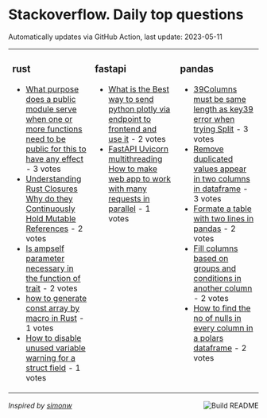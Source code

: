 # Stackoverflow. Daily top questions 

Automatically updates via GitHub Action, last update: <!-- date starts -->2023-05-11<!-- date ends -->


<table><tr><td valign="top" width="33%">

### rust
<!-- rust starts -->
* [What purpose does a public module serve when one or more functions need to be public for this to have any effect](https://stackoverflow.com/questions/76217598/what-purpose-does-a-public-module-serve-when-one-or-more-functions-need-to-be-pu) - 3 votes
* [Understanding Rust Closures Why do they Continuously Hold Mutable References](https://stackoverflow.com/questions/76224237/understanding-rust-closures-why-do-they-continuously-hold-mutable-references) - 2 votes
* [Is ampself parameter necessary in the function of trait](https://stackoverflow.com/questions/76223917/is-self-parameter-necessary-in-the-function-of-trait) - 2 votes
* [how to generate const array by macro in Rust](https://stackoverflow.com/questions/76219674/how-to-generate-const-array-by-macro-in-rust) - 1 votes
* [How to disable unused variable warning for a struct field](https://stackoverflow.com/questions/76228407/how-to-disable-unused-variable-warning-for-a-struct-field) - 1 votes
<!-- rust ends -->
</td><td valign="top" width="34%">


### fastapi
<!-- fastapi starts -->
* [What is the Best way to send python plotly via endpoint to frontend and use it](https://stackoverflow.com/questions/76229235/what-is-the-best-way-to-send-python-plotly-via-endpoint-to-frontend-and-use-it) - 2 votes
* [FastAPI  Uvicorn  multithreading How to make web app to work with many requests in parallel](https://stackoverflow.com/questions/76226696/fastapi-uvicorn-multithreading-how-to-make-web-app-to-work-with-many-reques) - 1 votes
<!-- fastapi ends -->
</td><td valign="top" width="34%">


### pandas
<!-- pandas starts -->
* [39Columns must be same length as key39 error when trying Split](https://stackoverflow.com/questions/76226066/columns-must-be-same-length-as-key-error-when-trying-split) - 3 votes
* [Remove duplicated values appear in two columns in dataframe](https://stackoverflow.com/questions/76225668/remove-duplicated-values-appear-in-two-columns-in-dataframe) - 3 votes
* [Formate a table with two lines in pandas](https://stackoverflow.com/questions/76219039/formate-a-table-with-two-lines-in-pandas) - 2 votes
* [Fill columns based on groups and conditions in another column](https://stackoverflow.com/questions/76220259/fill-columns-based-on-groups-and-conditions-in-another-column) - 2 votes
* [How to find the no of nulls in every column in a polars dataframe](https://stackoverflow.com/questions/76219628/how-to-find-the-no-of-nulls-in-every-column-in-a-polars-dataframe) - 2 votes
<!-- pandas ends -->
</td></tr></table>

<a href="https://github.com/hp0404/hp0404/actions"><img src="https://github.com/hp0404/hp0404/workflows/Build%20README/badge.svg" align="right" alt="Build README"></a> <p>*Inspired by  [simonw](https://github.com/simonw/simonw)*</p>
